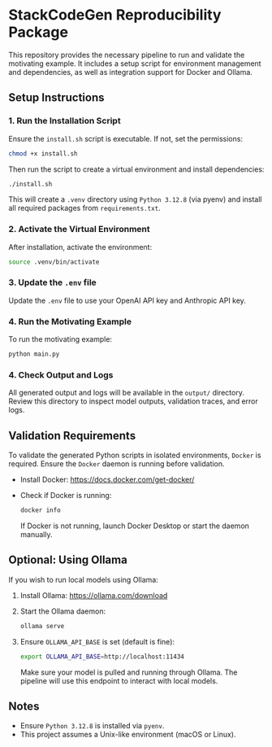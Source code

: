 # StackCodeGen Reproducibility Package

This repository provides the necessary pipeline to run and validate the motivating example. It includes a setup script for environment management and dependencies, as well as integration support for Docker and Ollama.

## Setup Instructions

### 1. Run the Installation Script

Ensure the `install.sh` script is executable. If not, set the permissions:

```bash
chmod +x install.sh
```

Then run the script to create a virtual environment and install dependencies:

```bash
./install.sh
```

This will create a ```.venv``` directory using ```Python 3.12.8``` (via pyenv) and install all required packages from ```requirements.txt```.

### 2. Activate the Virtual Environment

After installation, activate the environment:

```bash
source .venv/bin/activate
```

### 3. Update the ```.env``` file

Update the ```.env``` file to use your OpenAI API key and Anthropic API key.

### 4. Run the Motivating Example

To run the motivating example:

```bash
python main.py
```

### 4. Check Output and Logs

All generated output and logs will be available in the ```output/``` directory. Review this directory to inspect model outputs, validation traces, and error logs.

## Validation Requirements

To validate the generated Python scripts in isolated environments, ```Docker``` is required. Ensure the ```Docker``` daemon is running before validation.

- Install Docker: <https://docs.docker.com/get-docker/>
- Check if Docker is running:

    ```bash
    docker info
    ```

    If Docker is not running, launch Docker Desktop or start the daemon manually.

## Optional: Using Ollama

If you wish to run local models using Ollama:

1. Install Ollama: <https://ollama.com/download>
2. Start the Ollama daemon:

   ```bash
   ollama serve
   ```

3. Ensure ```OLLAMA_API_BASE``` is set (default is fine):

    ```bash
    export OLLAMA_API_BASE=http://localhost:11434
    ```

   Make sure your model is pulled and running through Ollama. The pipeline will use this endpoint to interact with local models.

## Notes

- Ensure ```Python 3.12.8``` is installed via ```pyenv```.
- This project assumes a Unix-like environment (macOS or Linux).
